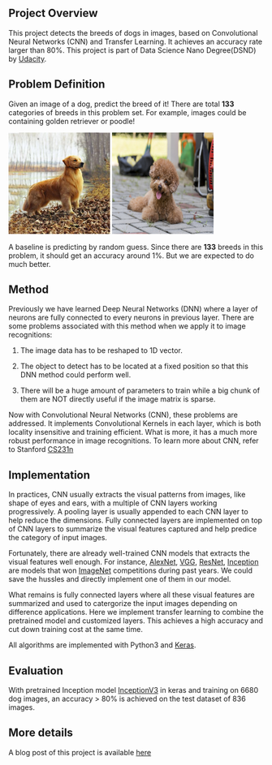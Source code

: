## Project Overview

This project detects the breeds of dogs in images, based on Convolutional Neural Networks (CNN) and Transfer Learning. It achieves an accuracy rate larger than 80%. This project is part of Data Science Nano Degree(DSND) by [Udacity](https://www.udacity.com/).

## Problem Definition

Given an image of a dog, predict the breed of it! There are total **133** categories of breeds in this problem set. For example, images could be containing golden retriever or poodle!

<img src="./myImages/gold_retriever/gold_retriever01.jpg" width="200" height="200"> <img src="./myImages/poodle/poodle01.jpg" width="200" height="200">

A baseline is predicting by random guess. Since there are **133** breeds in this problem, it should get an accuracy around 1%. But we are expected to do much better.

## Method

Previously we have learned Deep Neural Networks (DNN) where a layer of neurons are fully connected to every neurons in previous layer. There are some problems associated with this method when we apply it to image recognitions:

1. The image data has to be reshaped to 1D vector.

2. The object to detect has to be located at a fixed position so that this DNN method could perform well.

3. There will be a huge amount of parameters to train while a big chunk of them are NOT directly useful if the image matrix is sparse. 

Now with Convolutional Neural Networks (CNN), these problems are addressed. It implements Convolutional Kernels in each layer, which is both locality insensitive and training efficient. What is more, it has a much more robust performance in image recognitions. To learn more about CNN, refer to Stanford [CS231n](http://cs231n.github.io/convolutional-networks/)

## Implementation

In practices, CNN usually extracts the visual patterns from images, like shape of eyes and ears, with a multiple of CNN layers working progressively. A pooling layer is usually appended to each CNN layer to help reduce the dimensions. Fully connected layers are implemented on top of CNN layers to summarize the visual features captured and help predice the category of input images.

Fortunately, there are already well-trained CNN models that extracts the visual features well enough. For instance, [AlexNet](https://en.wikipedia.org/wiki/AlexNet), [VGG](http://www.robots.ox.ac.uk/~vgg/research/very_deep/), [ResNet](https://en.wikipedia.org/wiki/Residual_neural_network), [Inception](https://towardsdatascience.com/a-simple-guide-to-the-versions-of-the-inception-network-7fc52b863202) are models that won [ImageNet](http://www.image-net.org/) competitions during past years. We could save the hussles and directly implement one of them in our model.

What remains is fully connected layers where all these visual features are summarized and used to catergorize the input images depending on difference applications. Here we implement transfer learning to combine the pretrained model and customized layers. This achieves a high accuracy and cut down training cost at the same time.

All algorithms are implemented with Python3 and [Keras](https://keras.io/).

## Evaluation

With pretrained Inception model [InceptionV3](https://github.com/keras-team/keras-applications/blob/master/keras_applications/inception_v3.py) in keras and training on 6680 dog images, an accuracy > 80% is achieved on the test dataset of 836 images.

## More details

A blog post of this project is available [here](https://xuemeng-zhang.com)
